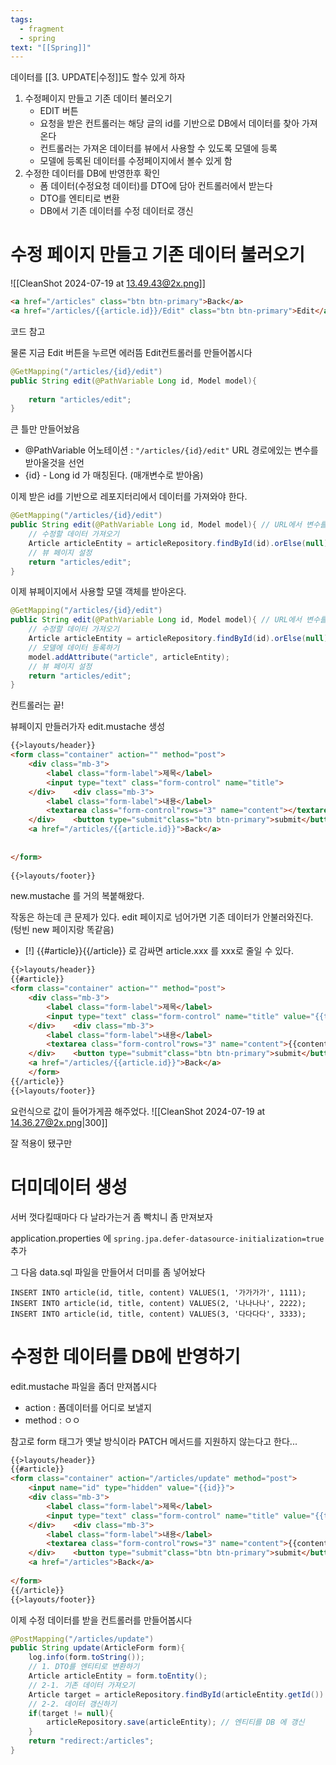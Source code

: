 ```yaml
---
tags:
  - fragment
  - spring
text: "[[Spring]]"
---
```

데이터를 [[3. UPDATE|수정]]도 할수 있게 하자

1. 수정페이지 만들고 기존 데이터 불러오기
	 - EDIT 버튼
	 - 요청을 받은 컨트롤러는 해당 글의 id를 기반으로 DB에서 데이터를 찾아 가져온다
	 - 컨트롤러는 가져온 데이터를 뷰에서 사용할 수 있도록 모델에 등록
	 - 모델에 등록된 데이터를 수정페이지에서 볼수 있게 함
2. 수정한 데이터를 DB에 반영한후 확인
	- 폼 데이터(수정요청 데이터)를 DTO에 담아 컨트롤러에서 받는다
	- DTO를 엔티티로 변환
	- DB에서 기존 데이터를 수정 데이터로 갱신

# 수정 페이지 만들고 기존 데이터 불러오기
![[CleanShot 2024-07-19 at 13.49.43@2x.png]]

~~~html
<a href="/articles" class="btn btn-primary">Back</a>  
<a href="/articles/{{article.id}}/Edit" class="btn btn-primary">Edit</a>
~~~
코드 참고

물론 지금 Edit 버튼을 누르면 에러뜸
Edit컨트롤러를 만들어봅시다

~~~java
@GetMapping("/articles/{id}/edit")  
public String edit(@PathVariable Long id, Model model){  
      
    return "articles/edit";  
}
~~~
큰 틀만 만들어놨음

- @PathVariable 어노테이션  : `"/articles/{id}/edit"` URL 경로에있는 변수를 받아올것을 선언
- {id} - Long id 가 매칭된다. (매개변수로 받아옴)

이제 받은 id를 기반으로 레포지터리에서 데이터를 가져와야 한다.

~~~java
@GetMapping("/articles/{id}/edit")  
public String edit(@PathVariable Long id, Model model){ // URL에서 변수를 받는다.  
    // 수정할 데이터 가져오기  
    Article articleEntity = articleRepository.findById(id).orElse(null);  
    // 뷰 페이지 설정  
    return "articles/edit";  
}
~~~

이제 뷰페이지에서 사용할 모델 객체를 받아온다.
~~~java
@GetMapping("/articles/{id}/edit")  
public String edit(@PathVariable Long id, Model model){ // URL에서 변수를 받는다.  
    // 수정할 데이터 가져오기  
    Article articleEntity = articleRepository.findById(id).orElse(null);  
    // 모델에 데이터 등록하기  
    model.addAttribute("article", articleEntity);  
    // 뷰 페이지 설정  
    return "articles/edit";  
}
~~~

컨트롤러는 끝!

뷰페이지 만들러가자
edit.mustache 생성

~~~html
{{>layouts/header}}  
<form class="container" action="" method="post">  
    <div class="mb-3">  
        <label class="form-label">제목</label>  
        <input type="text" class="form-control" name="title">  
    </div>    <div class="mb-3">  
        <label class="form-label">내용</label>  
        <textarea class="form-control"rows="3" name="content"></textarea>  
    </div>    <button type="submit"class="btn btn-primary">submit</button>  
    <a href="/articles/{{article.id}}">Back</a>  
  
  
</form>  
  
{{>layouts/footer}}
~~~

new.mustache 를 거의 복붙해왔다.

작동은 하는데 큰 문제가 있다.
edit 페이지로 넘어가면 기존 데이터가 안불러와진다. (텅빈 new 페이지랑 똑같음)


- [!] {{#article}}{{/article}} 로 감싸면 article.xxx 를 xxx로 줄일 수 있다.
~~~html
{{>layouts/header}}  
{{#article}}  
<form class="container" action="" method="post">  
    <div class="mb-3">  
        <label class="form-label">제목</label>  
        <input type="text" class="form-control" name="title" value="{{title}}">  
    </div>    <div class="mb-3">  
        <label class="form-label">내용</label>  
        <textarea class="form-control"rows="3" name="content">{{content}}</textarea>  
    </div>    <button type="submit"class="btn btn-primary">submit</button>  
    <a href="/articles/{{article.id}}">Back</a>  
    </form>  
{{/article}}  
{{>layouts/footer}}
~~~

요런식으로 값이 들어가게끔 해주었다.
![[CleanShot 2024-07-19 at 14.36.27@2x.png|300]]

잘 적용이 됐구만

# 더미데이터 생성
서버 껏다킬때마다 다 날라가는거 좀 빡치니 좀 만져보자

application.properties 에 `spring.jpa.defer-datasource-initialization=true` 추가

그 다음 data.sql 파일을 만들어서 더미를 좀 넣어놨다 
~~~
INSERT INTO article(id, title, content) VALUES(1, '가가가가', 1111);  
INSERT INTO article(id, title, content) VALUES(2, '나나나나', 2222);  
INSERT INTO article(id, title, content) VALUES(3, '다다다다', 3333);
~~~


# 수정한 데이터를 DB에 반영하기

edit.mustache 파일을 좀더 만져봅시다
- action : 폼데이터를 어디로 보낼지
- method : ㅇㅇ

참고로 form 태그가 옛날 방식이라 PATCH 메서드를 지원하지 않는다고 한다...
~~~HTML hl:3,4
{{>layouts/header}}  
{{#article}}  
<form class="container" action="/articles/update" method="post">  
    <input name="id" type="hidden" value="{{id}}">  
    <div class="mb-3">  
        <label class="form-label">제목</label>  
        <input type="text" class="form-control" name="title" value="{{title}}">  
    </div>    <div class="mb-3">  
        <label class="form-label">내용</label>  
        <textarea class="form-control"rows="3" name="content">{{content}}</textarea>  
    </div>    <button type="submit"class="btn btn-primary">submit</button>  
    <a href="/articles">Back</a>  
  
</form>  
{{/article}}  
{{>layouts/footer}}
~~~

이제 수정 데이터를 받을 컨트롤러를 만들어봅시다

~~~java
@PostMapping("/articles/update")  
public String update(ArticleForm form){  
    log.info(form.toString());  
    // 1. DTO를 엔티티로 변환하기  
    Article articleEntity = form.toEntity();  
    // 2-1. 기존 데이터 가져오기  
    Article target = articleRepository.findById(articleEntity.getId()).orElse(null);  
    // 2-2. 데이터 갱신하기  
    if(target != null){  
        articleRepository.save(articleEntity); // 엔티티를 DB 에 갱신  
    }  
    return "redirect:/articles";  
}
~~~
